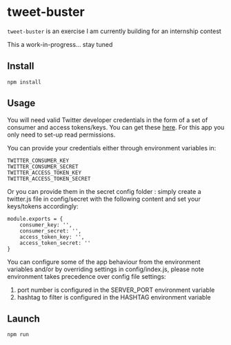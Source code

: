 tweet-buster
============

`tweet-buster` is an exercise I am currently building for an internship contest

This a work-in-progress... stay tuned

Install
-------
```
npm install
```

Usage
-----

You will need valid Twitter developer credentials in the form of a set of consumer and access tokens/keys.  You can get these [here](https://apps.twitter.com/).  For this app you only need to set-up read permissions.

You can provide your credentials either through environment variables in:
```
TWITTER_CONSUMER_KEY
TWITTER_CONSUMER_SECRET
TWITTER_ACCESS_TOKEN_KEY
TWITTER_ACCESS_TOKEN_SECRET
```

Or you can provide them in the secret config folder : simply create a twitter.js file in config/secret with the following content and set your keys/tokens accordingly:
```
module.exports = {
    consumer_key: '',
    consumer_secret: '',
    access_token_key: '',
    access_token_secret: ''
}
```


You can configure some of the app behaviour from the environment variables and/or by overriding settings in config/index.js, please note environment takes precedence over config file settings:
1.  port number is configured in the SERVER_PORT environment variable
2.  hashtag to filter is configured in the HASHTAG environment variable

Launch
-------
```
npm run
```

